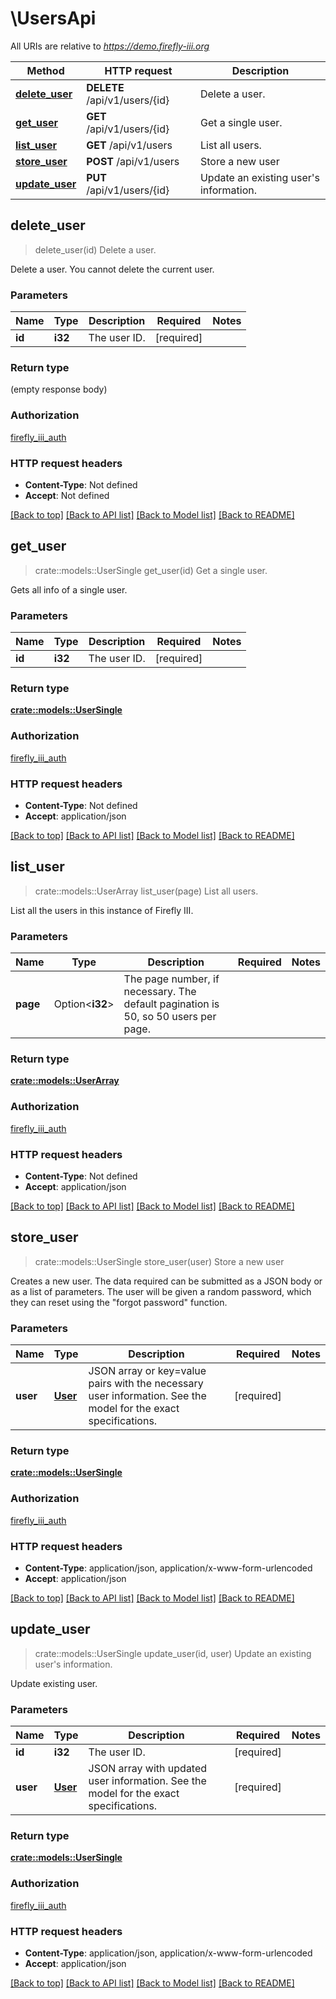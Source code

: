 # \UsersApi

All URIs are relative to *https://demo.firefly-iii.org*

Method | HTTP request | Description
------------- | ------------- | -------------
[**delete_user**](UsersApi.md#delete_user) | **DELETE** /api/v1/users/{id} | Delete a user.
[**get_user**](UsersApi.md#get_user) | **GET** /api/v1/users/{id} | Get a single user.
[**list_user**](UsersApi.md#list_user) | **GET** /api/v1/users | List all users.
[**store_user**](UsersApi.md#store_user) | **POST** /api/v1/users | Store a new user
[**update_user**](UsersApi.md#update_user) | **PUT** /api/v1/users/{id} | Update an existing user's information.



## delete_user

> delete_user(id)
Delete a user.

Delete a user. You cannot delete the current user.

### Parameters


Name | Type | Description  | Required | Notes
------------- | ------------- | ------------- | ------------- | -------------
**id** | **i32** | The user ID. | [required] |

### Return type

 (empty response body)

### Authorization

[firefly_iii_auth](../README.md#firefly_iii_auth)

### HTTP request headers

- **Content-Type**: Not defined
- **Accept**: Not defined

[[Back to top]](#) [[Back to API list]](../README.md#documentation-for-api-endpoints) [[Back to Model list]](../README.md#documentation-for-models) [[Back to README]](../README.md)


## get_user

> crate::models::UserSingle get_user(id)
Get a single user.

Gets all info of a single user.

### Parameters


Name | Type | Description  | Required | Notes
------------- | ------------- | ------------- | ------------- | -------------
**id** | **i32** | The user ID. | [required] |

### Return type

[**crate::models::UserSingle**](UserSingle.md)

### Authorization

[firefly_iii_auth](../README.md#firefly_iii_auth)

### HTTP request headers

- **Content-Type**: Not defined
- **Accept**: application/json

[[Back to top]](#) [[Back to API list]](../README.md#documentation-for-api-endpoints) [[Back to Model list]](../README.md#documentation-for-models) [[Back to README]](../README.md)


## list_user

> crate::models::UserArray list_user(page)
List all users.

List all the users in this instance of Firefly III.

### Parameters


Name | Type | Description  | Required | Notes
------------- | ------------- | ------------- | ------------- | -------------
**page** | Option<**i32**> | The page number, if necessary. The default pagination is 50, so 50 users per page. |  |

### Return type

[**crate::models::UserArray**](UserArray.md)

### Authorization

[firefly_iii_auth](../README.md#firefly_iii_auth)

### HTTP request headers

- **Content-Type**: Not defined
- **Accept**: application/json

[[Back to top]](#) [[Back to API list]](../README.md#documentation-for-api-endpoints) [[Back to Model list]](../README.md#documentation-for-models) [[Back to README]](../README.md)


## store_user

> crate::models::UserSingle store_user(user)
Store a new user

Creates a new user. The data required can be submitted as a JSON body or as a list of parameters. The user will be given a random password, which they can reset using the \"forgot password\" function. 

### Parameters


Name | Type | Description  | Required | Notes
------------- | ------------- | ------------- | ------------- | -------------
**user** | [**User**](User.md) | JSON array or key=value pairs with the necessary user information. See the model for the exact specifications. | [required] |

### Return type

[**crate::models::UserSingle**](UserSingle.md)

### Authorization

[firefly_iii_auth](../README.md#firefly_iii_auth)

### HTTP request headers

- **Content-Type**: application/json, application/x-www-form-urlencoded
- **Accept**: application/json

[[Back to top]](#) [[Back to API list]](../README.md#documentation-for-api-endpoints) [[Back to Model list]](../README.md#documentation-for-models) [[Back to README]](../README.md)


## update_user

> crate::models::UserSingle update_user(id, user)
Update an existing user's information.

Update existing user.

### Parameters


Name | Type | Description  | Required | Notes
------------- | ------------- | ------------- | ------------- | -------------
**id** | **i32** | The user ID. | [required] |
**user** | [**User**](User.md) | JSON array with updated user information. See the model for the exact specifications. | [required] |

### Return type

[**crate::models::UserSingle**](UserSingle.md)

### Authorization

[firefly_iii_auth](../README.md#firefly_iii_auth)

### HTTP request headers

- **Content-Type**: application/json, application/x-www-form-urlencoded
- **Accept**: application/json

[[Back to top]](#) [[Back to API list]](../README.md#documentation-for-api-endpoints) [[Back to Model list]](../README.md#documentation-for-models) [[Back to README]](../README.md)

